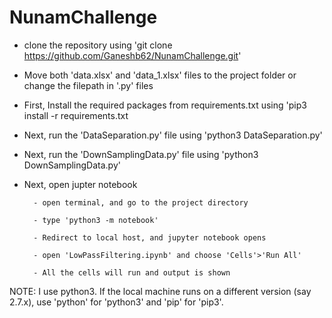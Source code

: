 # NunamChallenge

- clone the repository using 'git clone https://github.com/Ganeshb62/NunamChallenge.git'

- Move both 'data.xlsx' and 'data_1.xlsx' files to the project folder or change the filepath in '.py' files

- First, Install the required packages from requirements.txt using 'pip3 install -r requirements.txt

- Next, run the 'DataSeparation.py' file using 'python3 DataSeparation.py' 

- Next, run the 'DownSamplingData.py' file using 'python3 DownSamplingData.py'

- Next, open jupter notebook

        - open terminal, and go to the project directory
      
        - type 'python3 -m notebook'
        
        - Redirect to local host, and jupyter notebook opens
        
        - open 'LowPassFiltering.ipynb' and choose 'Cells'>'Run All'
        
        - All the cells will run and output is shown

NOTE: I use python3. If the local machine runs on a different version (say 2.7.x), use 'python' for 'python3' and 'pip' for 'pip3'.
